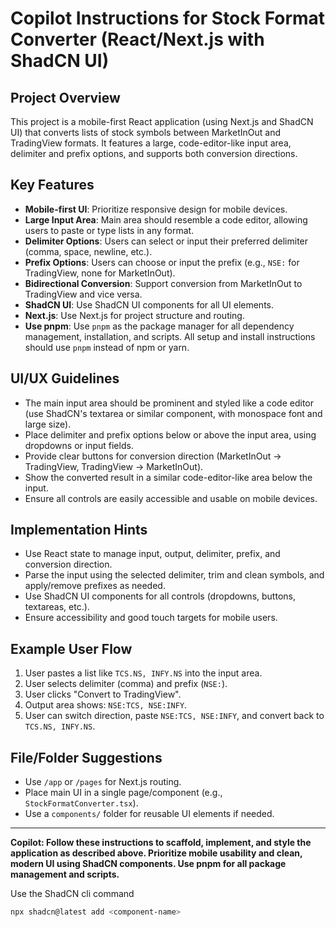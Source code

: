 # Copilot Instructions for Stock Format Converter (React/Next.js with ShadCN UI)

## Project Overview

This project is a mobile-first React application (using Next.js and ShadCN UI) that converts lists of stock symbols between MarketInOut and TradingView formats. It features a large, code-editor-like input area, delimiter and prefix options, and supports both conversion directions.

## Key Features

- **Mobile-first UI**: Prioritize responsive design for mobile devices.
- **Large Input Area**: Main area should resemble a code editor, allowing users to paste or type lists in any format.
- **Delimiter Options**: Users can select or input their preferred delimiter (comma, space, newline, etc.).
- **Prefix Options**: Users can choose or input the prefix (e.g., `NSE:` for TradingView, none for MarketInOut).
- **Bidirectional Conversion**: Support conversion from MarketInOut to TradingView and vice versa.
- **ShadCN UI**: Use ShadCN UI components for all UI elements.
- **Next.js**: Use Next.js for project structure and routing.
- **Use pnpm**: Use `pnpm` as the package manager for all dependency management, installation, and scripts. All setup and install instructions should use `pnpm` instead of npm or yarn.

## UI/UX Guidelines

- The main input area should be prominent and styled like a code editor (use ShadCN's textarea or similar component, with monospace font and large size).
- Place delimiter and prefix options below or above the input area, using dropdowns or input fields.
- Provide clear buttons for conversion direction (MarketInOut → TradingView, TradingView → MarketInOut).
- Show the converted result in a similar code-editor-like area below the input.
- Ensure all controls are easily accessible and usable on mobile devices.

## Implementation Hints

- Use React state to manage input, output, delimiter, prefix, and conversion direction.
- Parse the input using the selected delimiter, trim and clean symbols, and apply/remove prefixes as needed.
- Use ShadCN UI components for all controls (dropdowns, buttons, textareas, etc.).
- Ensure accessibility and good touch targets for mobile users.

## Example User Flow

1. User pastes a list like `TCS.NS, INFY.NS` into the input area.
2. User selects delimiter (comma) and prefix (`NSE:`).
3. User clicks "Convert to TradingView".
4. Output area shows: `NSE:TCS, NSE:INFY`.
5. User can switch direction, paste `NSE:TCS, NSE:INFY`, and convert back to `TCS.NS, INFY.NS`.

## File/Folder Suggestions

- Use `/app` or `/pages` for Next.js routing.
- Place main UI in a single page/component (e.g., `StockFormatConverter.tsx`).
- Use a `components/` folder for reusable UI elements if needed.

---

**Copilot: Follow these instructions to scaffold, implement, and style the application as described above. Prioritize mobile usability and clean, modern UI using ShadCN components. Use pnpm for all package management and scripts.**

Use the ShadCN cli command

```sh
npx shadcn@latest add <component-name>
```
